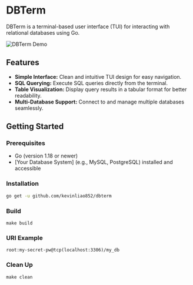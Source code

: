 # DBTerm

DBTerm is a terminal-based user interface (TUI) for interacting with relational databases using Go.

![DBTerm Demo](https://imgur.com/Fvojw3V.gif)

## Features

- **Simple Interface:** Clean and intuitive TUI design for easy navigation.
- **SQL Querying:** Execute SQL queries directly from the terminal.
- **Table Visualization:** Display query results in a tabular format for better readability.
- **Multi-Database Support:** Connect to and manage multiple databases seamlessly.

## Getting Started

### Prerequisites

- Go (version 1.18 or newer)
- [Your Database System] (e.g., MySQL, PostgreSQL) installed and accessible

### Installation

```bash
go get -u github.com/kevinliao852/dbterm
```

### Build

```
make build
```

### URI Example

```
root:my-secret-pw@tcp(localhost:3306)/my_db
```

### Clean Up

```
make clean
```
